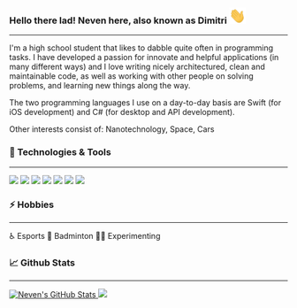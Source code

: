 <!-- Greeting -->
### Hello there lad! Neven here, also known as Dimitri <img src="https://raw.githubusercontent.com/dimitri-dev/dimitri-dev/main/wave.gif" width="30px">

---

<!-- Short : About me -->
I'm a high school student that likes to dabble quite often in programming tasks. I have developed a passion for innovate and helpful applications (in many different ways) and I love writing nicely architectured, clean and maintainable code, as well as working with other people on solving problems, and learning new things along the way.

The two programming languages I use on a day-to-day basis are Swift (for iOS development) and C# (for desktop and API development).

Other interests consist of: Nanotechnology, Space, Cars

<!-- Technologies and Languages -->
### 🔧 Technologies & Tools

---

![](https://img.shields.io/badge/Editor-Visual_Studio-informational?style=flat&logo=visual-studio&logoColor=white&labelColor=9c9c9c&color=cdd5e0)
![](https://img.shields.io/badge/Editor-Visual_Studio_Code-informational?style=flat&logo=visual-studio-code&logoColor=white&labelColor=9c9c9c&color=cdd5e0)
![](https://img.shields.io/badge/Code-CSharp-informational?style=flat&logo=c-sharp&logoColor=white&labelColor=9c9c9c&color=cdd5e0)
![](https://img.shields.io/badge/Code-C++-informational?style=flat&logo=c%2B%2B&logoColor=white&labelColor=9c9c9c&color=cdd5e0)
![](https://img.shields.io/badge/Code-HTML5-informational?style=flat&logo=html5&logoColor=white&labelColor=9c9c9c&color=cdd5e0)
![](https://img.shields.io/badge/Code-CSS-informational?style=flat&logo=css3&logoColor=white&labelColor=9c9c9c&color=cdd5e0)
![](https://img.shields.io/badge/Code-JavaScript-informational?style=flat&logo=javascript&logoColor=white&labelColor=9c9c9c&color=cdd5e0)

### ⚡ Hobbies

  ---

♿ Esports 🏸 Badminton 👨‍🔬 Experimenting

### 📈 Github Stats

  ---

<a href="https://github.com/dimitri-dev">
  <img height="169px" src="https://github-readme-stats.vercel.app/api?username=dimitri-dev&show_icons=true&show_owner=true&line_height=21&hide_border=false&count_private=true&include_all_commits=true&theme=nightowl" alt="Neven's GitHub Stats"/>
  <img height="169px" src="https://github-readme-stats.vercel.app/api/top-langs/?username=dimitri-dev&hide=html&hide_border=false&layout=compact&langs_count=7&theme=nightowl"
</a>

<!-- **dimitri-dev/dimitri-dev** is a ✨ _special_ ✨ repository because its `README.md` (this file) appears on that GitHub profile. -->
